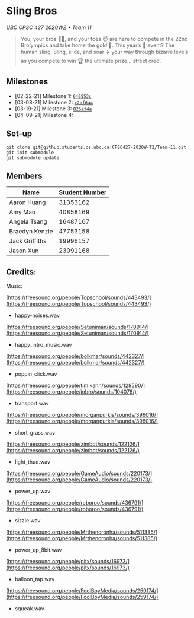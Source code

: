 # Sling Bros

*UBC CPSC 427 2020W2 • Team 11*

> You, your bros 👯‍♂️, and your foes 😈 are here to compete in the 22nd Brolympics and take home the gold 🥇.
This year’s 📆 event? The human sling. Sling, slide, and soar ✈️ your way through bizarre levels as you
compete to win 🏆 the ultimate prize... street cred.

## Milestones

- [02-22-21] Milestone 1: [`646553c`](https://github.students.cs.ubc.ca/CPSC427-2020W-T2/Team-11/commit/646553c6348b3a88ce9cca9a5fdd7acf8eae75d8)
- [03-08-21] Milestone 2: [`c2bf6a4`](https://github.students.cs.ubc.ca/CPSC427-2020W-T2/Team-11/commit/c2bf6a4bb94f7fc5f667b18d5a85fda089c080b9)
- [03-19-21] Milestone 3: [`026af4a`](https://github.students.cs.ubc.ca/CPSC427-2020W-T2/Team-11/commit/026af4a61ae1f3e8d6f3cfa2e813292c84cb9751)
- [04-09-21] Milestone 4:

## Set-up

```
git clone git@github.students.cs.ubc.ca:CPSC427-2020W-T2/Team-11.git
git init submodule
git submodule update
```

## Members

| Name           | Student Number |
|----------------|----------------|
| Aaron Huang    | 31353162       |
| Amy Mao        | 40858169       |
| Angela Tsang   | 16487167       |
| Braedyn Kenzie | 47753158       |
| Jack Griffiths | 19996157       |
| Jason Xun      | 23091168       |


## Credits:
Music:

[https://freesound.org/people/Topschool/sounds/443493/](https://freesound.org/people/Topschool/sounds/443493/)

- happy-noises.wav

[https://freesound.org/people/Setuniman/sounds/170914/](https://freesound.org/people/Setuniman/sounds/170914/)

- happy_intro_music.wav

[https://freesound.org/people/bolkmar/sounds/442327/](https://freesound.org/people/bolkmar/sounds/442327/)

- poppin_click.wav

[https://freesound.org/people/tim.kahn/sounds/128590/](https://freesound.org/people/jobro/sounds/104076/)

- transport.wav

[https://freesound.org/people/morganpurkis/sounds/396016/](https://freesound.org/people/morganpurkis/sounds/396016/)

- short_grass.wav

[https://freesound.org/people/zimbot/sounds/122126/](https://freesound.org/people/zimbot/sounds/122126/)

- light_thud.wav

[https://freesound.org/people/GameAudio/sounds/220173/](https://freesound.org/people/GameAudio/sounds/220173/)

- power_up.wav

[https://freesound.org/people/roboroo/sounds/436791/](https://freesound.org/people/roboroo/sounds/436791/)

- sizzle.wav

[https://freesound.org/people/Mrthenoronha/sounds/511385/](https://freesound.org/people/Mrthenoronha/sounds/511385/)

- power_up_8bit.wav

[https://freesound.org/people/pitx/sounds/16973/](https://freesound.org/people/pitx/sounds/16973/)

- balloon_tap.wav

[https://freesound.org/people/FoolBoyMedia/sounds/259174/](https://freesound.org/people/FoolBoyMedia/sounds/259174/)

- squeak.wav
